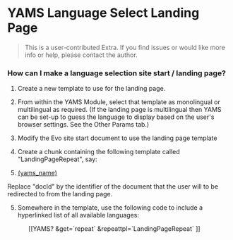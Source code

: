 YAMS Language Select Landing Page
=================================

> This is a user-contributed Extra. If you find issues or would like more info or help, please contact the author.

### How can I make a language selection site start / landing page?

1.  Create a new template to use for the landing page.

2.  From within the YAMS Module, select that template as monolingual or multilingual as required. (If the landing page is multilingual then YAMS can be set-up to guess the language to display based on the user's browser settings. See the Other Params tab.)

3.  Modify the Evo site start document to use the landing page template

4.  Create a chunk containing the following template called "LandingPageRepeat", say:


    <li>
      <a href="(yams_docr:docId)" title="[[YAMS? &get=`data` &from=`pagetitle` &docid=`docId`]]">
        (yams_name)
      </a>
    </li>

 Replace "docId" by the identifier of the document that the user will to be redirected to from the landing page.

5.  Somewhere in the template, use the following code to include a hyperlinked list of all available languages:


    <ul>
      [[YAMS?
          &get=`repeat`  
          &repeattpl=`LandingPageRepeat`
      ]]
    </ul>

